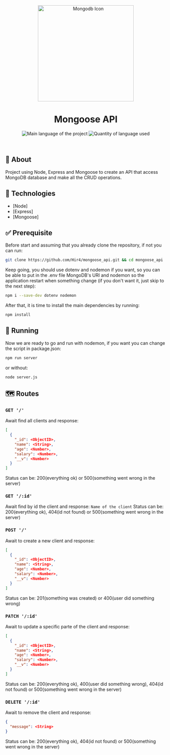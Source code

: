 <div align="center" id="top"> 
  <img align="center" width="300px" src="https://miro.medium.com/max/300/1*fY5KPXK0C6csHKhnXkQQ8g.png" alt="Mongodb Icon" />
</div>

<h1 align="center">Mongoose API</h1>

<p align="center">
  <img alt="Main language of the project" src="https://img.shields.io/github/languages/top/Hir4/database?color=86DC3D">

  <img alt="Quantity of language used" src="https://img.shields.io/github/languages/count/Hir4/database?color=86DC3D">
</p>

<br>

## :dart: About ##

Project using Node, Express and Mongoose to create an API that access MongoDB database and make all the CRUD operations.

## :rocket: Technologies ##

- [Node]
- [Express]
- [Mongoose]

## :white_check_mark: Prerequisite ##

Before start and assuming that you already clone the repository, if not you can run: 
```bash
git clone https://github.com/Hir4/mongoose_api.git && cd mongoose_api
```
Keep going, you should use dotenv and nodemon if you want, so you can be able to put in the .env file MongoDB's URI and nodemon so the application restart when something change (if you don't want it, just skip to the next step):
```bash
npm i --save-dev dotenv nodemon
```
After that, it is time to install the main dependencies by running:
```bash
npm install
```

## :checkered_flag: Running

Now we are ready to go and run with nodemon, if you want you can change the script in package.json:
```bash
npm run server
```
or without:
```bash
node server.js
```

## :world_map: Routes

### `GET '/'`
Await find all clients and response:
```json
[
  {
    "_id": <ObjectID>,
    "name": <String>,
    "age": <Number>,
    "salary": <Number>,
    "__v": <Number>
  }
]
```
Status can be: 200(everything ok) or 500(something went wrong in the server)

### `GET '/:id'`
Await find by id the client and response:
`Name of the client`
Status can be: 200(everything ok), 404(id not found) or 500(something went wrong in the server)

### `POST '/'`
Await to create a new client and response:
```json
[
  {
    "_id": <ObjectID>,
    "name": <String>,
    "age": <Number>,
    "salary": <Number>,
    "__v": <Number>
  }
]
```
Status can be: 201(something was created) or 400(user did something wrong)

### `PATCH '/:id'`
Await to update a specific parte of the client and response:
```json
[
  {
    "_id": <ObjectID>,
    "name": <String>,
    "age": <Number>,
    "salary": <Number>,
    "__v": <Number>
  }
]
```
Status can be: 200(everything ok), 400(user did something wrong), 404(id not found) or 500(something went wrong in the server)

### `DELETE '/:id'`
Await to remove the client and response:
```json
{
  "message": <String>
}
```
Status can be: 200(everything ok), 404(id not found) or 500(something went wrong in the server)